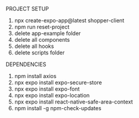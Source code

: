 PROJECT SETUP

1. npx create-expo-app@latest shopper-client
2. npm run reset-project
3. delete app-example folder
4. delete all components
5. delete all hooks
6. delete scripts folder

DEPENDENCIES

1. npm install axios
2. npx expo install expo-secure-store
3. npx expo install expo-font
4. npx expo install expo-location
5. npx expo install react-native-safe-area-context
6. npm install -g npm-check-updates